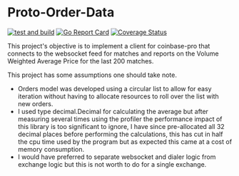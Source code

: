 # Proto-Order-Data
[![test and build](https://github.com/insan1k/proto-order-data/actions/workflows/ci-workflow.yml/badge.svg)](https://github.com/insan1k/proto-order-data/actions/workflows/ci-workflow.yml)
[![Go Report Card](https://goreportcard.com/badge/github.com/insan1k/proto-order-data)](https://goreportcard.com/report/github.com/insan1k/proto-order-data)
[![Coverage Status](https://coveralls.io/repos/github/insan1k/proto-order-data/badge.svg?branch=master)](https://coveralls.io/github/insan1k/proto-order-data?branch=master)

This project's objective is to implement a client for coinbase-pro that connects to the websocket feed for matches and 
reports on the Volume Weighted Average Price for the last 200 matches. 

This project has some assumptions one should take note.
* Orders model was developed using a circular list to allow for easy iteration without having to allocate resources
to roll over the list with new orders.
* I used type decimal.Decimal for calculating the average but after measuring several times using the profiler the 
 performance impact of this library is too significant to ignore, I have since pre-allocated all 32 decimal places 
 before performing the calculations, this has cut in half the cpu time used by the program but as expected this came at 
  a cost of memory consumption.
* I would have preferred to separate websocket and dialer logic from exchange logic but this is not worth to do for a 
  single exchange.
  
   